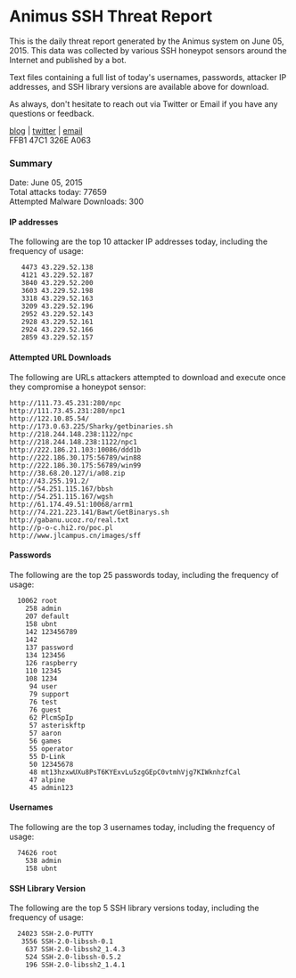 # Animus SSH Threat Report

This is the daily threat report generated by the Animus system on June 05, 2015. This data was collected by various SSH honeypot sensors around the Internet and published by a bot.  

Text files containing a full list of today's usernames, passwords, attacker IP addresses, and SSH library versions are available above for download.  

As always, don't hesitate to reach out via Twitter or Email if you have any questions or feedback.  

[blog](http://morris.guru) | [twitter](https://twitter.com/andrew___morris) | [email](mailto:andrew@morris.guru)  
FFB1 47C1 326E A063  

### Summary

Date: June 05, 2015  
Total attacks today: 77659  
Attempted Malware Downloads: 300 

#### IP addresses
The following are the top 10 attacker IP addresses today, including the frequency of usage:
```
   4473 43.229.52.138
   4121 43.229.52.187
   3840 43.229.52.200
   3603 43.229.52.198
   3318 43.229.52.163
   3209 43.229.52.196
   2952 43.229.52.143
   2928 43.229.52.161
   2924 43.229.52.166
   2859 43.229.52.157
```

#### Attempted URL Downloads
The following are URLs attackers attempted to download and execute once they compromise a honeypot sensor:
```
http://111.73.45.231:280/npc
http://111.73.45.231:280/npc1
http://122.10.85.54/
http://173.0.63.225/Sharky/getbinaries.sh
http://218.244.148.238:1122/npc
http://218.244.148.238:1122/npc1
http://222.186.21.103:10086/ddd1b
http://222.186.30.175:56789/win88
http://222.186.30.175:56789/win99
http://38.68.20.127/i/a08.zip
http://43.255.191.2/
http://54.251.115.167/bbsh
http://54.251.115.167/wgsh
http://61.174.49.51:10068/arrm1
http://74.221.223.141/Bawt/GetBinarys.sh
http://gabanu.ucoz.ro/real.txt
http://p-o-c.hi2.ro/poc.pl
http://www.jlcampus.cn/images/sff
```

#### Passwords
The following are the top 25 passwords today, including the frequency of usage:
```
  10062 root
    258 admin
    207 default
    158 ubnt
    142 123456789
    142 
    137 password
    134 123456
    126 raspberry
    110 12345
    108 1234
     94 user
     79 support
     76 test
     76 guest
     62 PlcmSpIp
     57 asteriskftp
     57 aaron
     56 games
     55 operator
     55 D-Link
     50 12345678
     48 mt13hzxwUXu8PsT6KYExvLu5zgGEpC0vtmhVjg7KIWknhzfCal
     47 alpine
     45 admin123
```

#### Usernames
The following are the top 3 usernames today, including the frequency of usage:
```
  74626 root
    538 admin
    158 ubnt
```

#### SSH Library Version
The following are the top 5 SSH library versions today, including the frequency of usage:
```
  24023 SSH-2.0-PUTTY
   3556 SSH-2.0-libssh-0.1
    637 SSH-2.0-libssh2_1.4.3
    524 SSH-2.0-libssh-0.5.2
    196 SSH-2.0-libssh2_1.4.1
```
